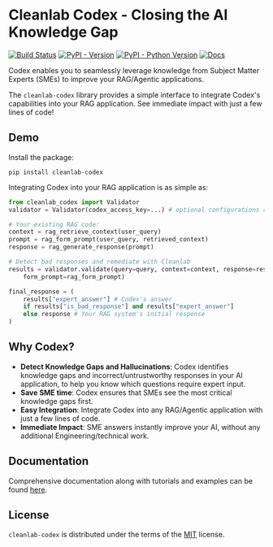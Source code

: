 # Cleanlab Codex - Closing the AI Knowledge Gap

[![Build Status](https://github.com/cleanlab/cleanlab-codex/actions/workflows/ci.yml/badge.svg)](https://github.com/cleanlab/cleanlab-codex/actions/workflows/ci.yml) [![PyPI - Version](https://img.shields.io/pypi/v/cleanlab-codex.svg)](https://pypi.org/project/cleanlab-codex) [![PyPI - Python Version](https://img.shields.io/pypi/pyversions/cleanlab-codex.svg)](https://pypi.org/project/cleanlab-codex) [![Docs](https://img.shields.io/badge/docs-latest-brightgreen.svg)](https://help.cleanlab.ai/codex/api/)

Codex enables you to seamlessly leverage knowledge from Subject Matter Experts (SMEs) to improve your RAG/Agentic applications.

The `cleanlab-codex` library provides a simple interface to integrate Codex's capabilities into your RAG application.
See immediate impact with just a few lines of code!

## Demo

Install the package:

```console
pip install cleanlab-codex
```

Integrating Codex into your RAG application is as simple as:

```python
from cleanlab_codex import Validator
validator = Validator(codex_access_key=...) # optional configurations can improve accuracy/latency

# Your existing RAG code:
context = rag_retrieve_context(user_query)
prompt = rag_form_prompt(user_query, retrieved_context)
response = rag_generate_response(prompt)

# Detect bad responses and remediate with Cleanlab
results = validator.validate(query=query, context=context, response=response,
    form_prompt=rag_form_prompt)

final_response = (
    results["expert_answer"] # Codex's answer
    if results["is_bad_response"] and results["expert_answer"]
    else response # Your RAG system's initial response
)
```

<!-- TODO: add demo video -->
<!-- Video should show Codex added to a RAG system, question asked that requires knowledge from an outside expert, Codex used to ask an outside expert, and expert response returned to the user -->

## Why Codex?
- **Detect Knowledge Gaps and Hallucinations**: Codex identifies knowledge gaps and incorrect/untrustworthy responses in your AI application, to help you know which questions require expert input.
- **Save SME time**: Codex ensures that SMEs see the most critical knowledge gaps first.
- **Easy Integration**: Integrate Codex into any RAG/Agentic application with just a few lines of code.
- **Immediate Impact**: SME answers instantly improve your AI, without any additional Engineering/technical work.

## Documentation

Comprehensive documentation along with tutorials and examples can be found [here](https://help.cleanlab.ai/codex).

## License

`cleanlab-codex` is distributed under the terms of the [MIT](https://spdx.org/licenses/MIT.html) license.
